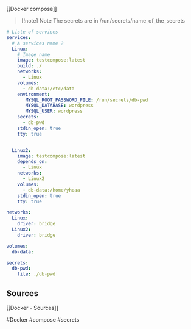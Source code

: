[[Docker compose]]

>[!note] Note
>The secrets are in  /run/secrets/name_of_the_secrets

```yaml
# Liste of services
services:
  # A services name ?
  Linux:
    # Image name 
    image: testcompose:latest
    build: ./
    networks:
      - Linux
    volumes:
      - db-data:/etc/data
    environment:
       MYSQL_ROOT_PASSWORD_FILE: /run/secrets/db-pwd
       MYSQL_DATABASE: wordpress
       MYSQL_USER: wordpress
    secrets:
      - db-pwd
    stdin_open: true
    tty: true


  Linux2:
    image: testcompose:latest
    depends_on:
      - Linux
    networks:
      - Linux2
    volumes:
      - db-data:/home/yheaa
    stdin_open: true
    tty: true

networks:
  Linux:
    driver: bridge
  Linux2:
    driver: bridge

volumes:
  db-data:

secrets:
  db-pwd:
    file: ./db-pwd
```

## Sources
[[Docker - Sources]]

#Docker #compose #secrets
